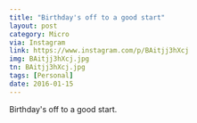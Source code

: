 ```yaml
---
title: "Birthday's off to a good start"
layout: post
category: Micro
via: Instagram
link: https://www.instagram.com/p/BAitjj3hXcj
img: BAitjj3hXcj.jpg
tn: BAitjj3hXcj.jpg
tags: [Personal]
date: 2016-01-15
---
```

Birthday's off to a good start. 